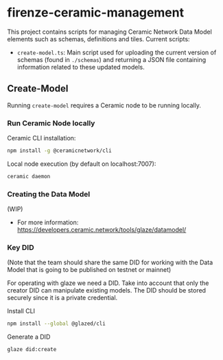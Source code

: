 # firenze-ceramic-management

This project contains scripts for managing Ceramic Network Data Model elements such as schemas, definitions and tiles. 
Current scripts:

- `create-model.ts`: Main script used for uploading the current version of schemas (found in `./schemas`) and returning a JSON file containing information related to these updated models.

## Create-Model

Running `create-model` requires a Ceramic node to be running locally.

### Run Ceramic Node locally

Ceramic CLI installation:

```bash
npm install -g @ceramicnetwork/cli
```
 
Local node execution (by default on localhost:7007):

```bash
ceramic daemon
```

### Creating the Data Model

(WIP)

- For more information: <https://developers.ceramic.network/tools/glaze/datamodel/>

### Key DID

(Note that the team should share the same DID for working with the Data Model that is going to be published on testnet or mainnet)

For operating with glaze we need a DID.
Take into account that only the creator DID can manipulate existing models.
The DID should be stored securely since it is a private credential.

Install CLI
```bash
npm install --global @glazed/cli
```

Generate a DID
```bash
glaze did:create
```

